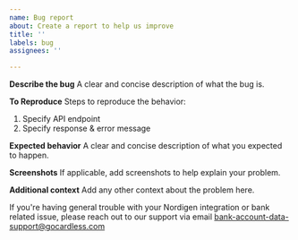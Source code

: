 ```yaml
---
name: Bug report
about: Create a report to help us improve
title: ''
labels: bug
assignees: ''

---
```


**Describe the bug**
A clear and concise description of what the bug is.

**To Reproduce**
Steps to reproduce the behavior:
1. Specify API endpoint
2. Specify response & error message

**Expected behavior**
A clear and concise description of what you expected to happen.

**Screenshots**
If applicable, add screenshots to help explain your problem.

**Additional context**
Add any other context about the problem here.

If you're having general trouble with your Nordigen integration or bank related issue, please reach out to our support via email [bank-account-data-support@gocardless.com](bank-account-data-support@gocardless.com)
